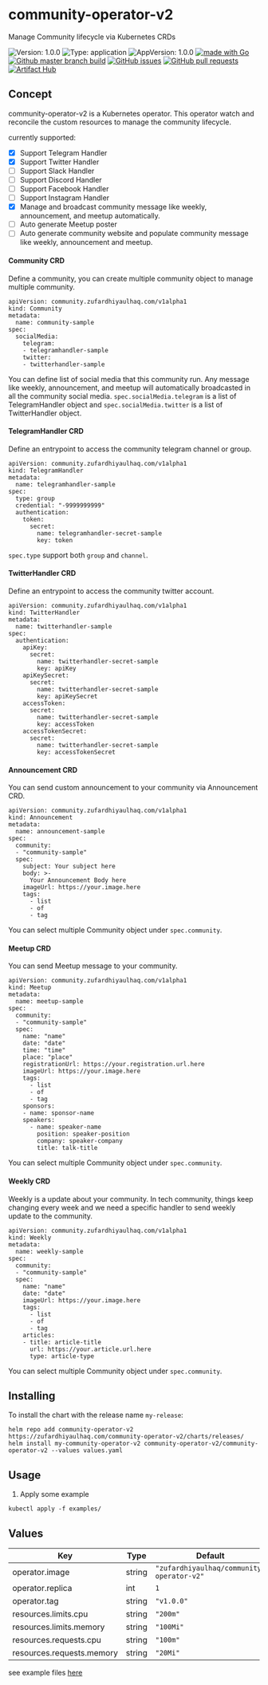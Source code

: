 # community-operator-v2

Manage Community lifecycle via Kubernetes CRDs

![Version: 1.0.0](https://img.shields.io/badge/Version-1.0.0-informational?style=flat-square) ![Type: application](https://img.shields.io/badge/Type-application-informational?style=flat-square) ![AppVersion: 1.0.0](https://img.shields.io/badge/AppVersion-1.0.0-informational?style=flat-square) [![made with Go](https://img.shields.io/badge/made%20with-Go-brightgreen)](http://golang.org) [![Github master branch build](https://img.shields.io/github/workflow/status/zufardhiyaulhaq/community-operator-v2/Master)](https://github.com/zufardhiyaulhaq/community-operator-v2/actions/workflows/master.yml) [![GitHub issues](https://img.shields.io/github/issues/zufardhiyaulhaq/community-operator-v2)](https://github.com/zufardhiyaulhaq/community-operator-v2/issues) [![GitHub pull requests](https://img.shields.io/github/issues-pr/zufardhiyaulhaq/community-operator-v2)](https://github.com/zufardhiyaulhaq/community-operator-v2/pulls)[![Artifact Hub](https://img.shields.io/endpoint?url=https://artifacthub.io/badge/repository/community-operator-v2)](https://artifacthub.io/packages/search?repo=community-operator-v2)

## Concept
community-operator-v2 is a Kubernetes operator. This operator watch and reconcile the custom resources to manage the community lifecycle.

currently supported:
- [x] Support Telegram Handler
- [x] Support Twitter Handler
- [ ] Support Slack Handler
- [ ] Support Discord Handler
- [ ] Support Facebook Handler
- [ ] Support Instagram Handler
- [x] Manage and broadcast community message like weekly, announcement, and meetup automatically.
- [ ] Auto generate Meetup poster
- [ ] Auto generate community website and populate community message like weekly, announcement and meetup.

#### Community CRD
Define a community, you can create multiple community object to manage multiple community.
```
apiVersion: community.zufardhiyaulhaq.com/v1alpha1
kind: Community
metadata:
  name: community-sample
spec:
  socialMedia:
    telegram:
    - telegramhandler-sample
    twitter:
    - twitterhandler-sample
```
You can define list of social media that this community run. Any message like weekly, announcement, and meetup will automatically broadcasted in all the community social media. `spec.socialMedia.telegram` is a list of TelegramHandler object and `spec.socialMedia.twitter` is a list of TwitterHandler object.

#### TelegramHandler CRD
Define an entrypoint to access the community telegram channel or group.
```
apiVersion: community.zufardhiyaulhaq.com/v1alpha1
kind: TelegramHandler
metadata:
  name: telegramhandler-sample
spec:
  type: group
  credential: "-9999999999"
  authentication:
    token:
      secret:
        name: telegramhandler-secret-sample
        key: token
```
`spec.type` support both `group` and `channel`.

#### TwitterHandler CRD
Define an entrypoint to access the community twitter account.
```
apiVersion: community.zufardhiyaulhaq.com/v1alpha1
kind: TwitterHandler
metadata:
  name: twitterhandler-sample
spec:
  authentication:
    apiKey:
      secret:
        name: twitterhandler-secret-sample
        key: apiKey
    apiKeySecret:
      secret:
        name: twitterhandler-secret-sample
        key: apiKeySecret
    accessToken:
      secret:
        name: twitterhandler-secret-sample
        key: accessToken
    accessTokenSecret:
      secret:
        name: twitterhandler-secret-sample
        key: accessTokenSecret
```

#### Announcement CRD
You can send custom announcement to your community via Announcement CRD.
```
apiVersion: community.zufardhiyaulhaq.com/v1alpha1
kind: Announcement
metadata:
  name: announcement-sample
spec:
  community:
  - "community-sample"
  spec:
    subject: Your subject here
    body: >-
      Your Announcement Body here
    imageUrl: https://your.image.here
    tags:
      - list
      - of
      - tag
```
You can select multiple Community object under `spec.community`.

#### Meetup CRD
You can send Meetup message to your community.
```
apiVersion: community.zufardhiyaulhaq.com/v1alpha1
kind: Meetup
metadata:
  name: meetup-sample
spec:
  community:
  - "community-sample"
  spec:
    name: "name"
    date: "date"
    time: "time"
    place: "place"
    registrationUrl: https://your.registration.url.here
    imageUrl: https://your.image.here
    tags:
      - list
      - of
      - tag
    sponsors:
    - name: sponsor-name
    speakers:
      - name: speaker-name
        position: speaker-position
        company: speaker-company
        title: talk-title
```
You can select multiple Community object under `spec.community`.

#### Weekly CRD
Weekly is a update about your community. In tech community, things keep changing every week and we need a specific handler to send weekly update to the community.
```
apiVersion: community.zufardhiyaulhaq.com/v1alpha1
kind: Weekly
metadata:
  name: weekly-sample
spec:
  community:
  - "community-sample"
  spec:
    name: "name"
    date: "date"
    imageUrl: https://your.image.here
    tags:
      - list
      - of
      - tag
    articles:
    - title: article-title
      url: https://your.article.url.here
      type: article-type
```
You can select multiple Community object under `spec.community`.

## Installing

To install the chart with the release name `my-release`:

```console
helm repo add community-operator-v2 https://zufardhiyaulhaq.com/community-operator-v2/charts/releases/
helm install my-community-operator-v2 community-operator-v2/community-operator-v2 --values values.yaml
```

## Usage
1. Apply some example
```console
kubectl apply -f examples/
```

## Values

| Key | Type | Default | Description |
|-----|------|---------|-------------|
| operator.image | string | `"zufardhiyaulhaq/community-operator-v2"` |  |
| operator.replica | int | `1` |  |
| operator.tag | string | `"v1.0.0"` |  |
| resources.limits.cpu | string | `"200m"` |  |
| resources.limits.memory | string | `"100Mi"` |  |
| resources.requests.cpu | string | `"100m"` |  |
| resources.requests.memory | string | `"20Mi"` |  |

see example files [here](https://github.com/zufardhiyaulhaq/community-operator-v2/blob/master/charts/community-operator-v2/values.yaml)

